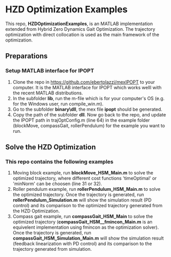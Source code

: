 

# HZD Optimization Examples

This repo, **HZDOptimizationExamples**, is an MATLAB implementation extended from Hybrid Zero Dynamics Gait Optimization. The trajectory optimization with direct collocation is used as the main framework of the optimization.

## Preparations

### Setup MATLAB interface for IPOPT

1. Clone the repo in https://github.com/ebertolazzi/mexIPOPT to your computer. It is the MATLAB interface for IPOPT which works welll with the recent MATLAB distributions.
2. In the subfolder **lib**, run the m-file which is for your computer's OS (e.g. for the Windows user, run compile_win.m).
3. Go to the subfolder **binary\dll**, the mex file **ipopt** should be generated.
4. Copy the path of the subfolder **dll**. Now go back to the repo,  and update the IPOPT path in trajOptConfig.m (line 64) in the example folder (blockMove, compassGait, rollerPendulum) for the example you want to run.


## Solve the HZD Optimization

### This repo contains the following examples

1. Moving block example, run **blockMove_HSM_Main.m** to solve the optimized trajectory, where different cost functions 'timeOptimal' or 'minNorm' can be choosen (line 31 or 32).
2. Roller pendulum example, run **rollerPendulum_HSM_Main.m** to solve the optimized trajectory. Once the trajectory is generated, run **rollerPendulum_Simulation.m** will show the simulation result (PD control) and its comparison to the  optimized trajectory generated from the HZD Optimization.
3. Compass gait example, run **compassGait_HSM_Main** to solve the optimized trajectory (**compassGait_HSM__fmincon_Main.m** is an equivelent implementation using fmincon as the optimization solver). Once the trajectory is generated, run **compassGait_HSM_Simulation_Main.m** will show the simulation result (feedback linearization with PD control) and its comparison to the trajectory generated from simulation.

